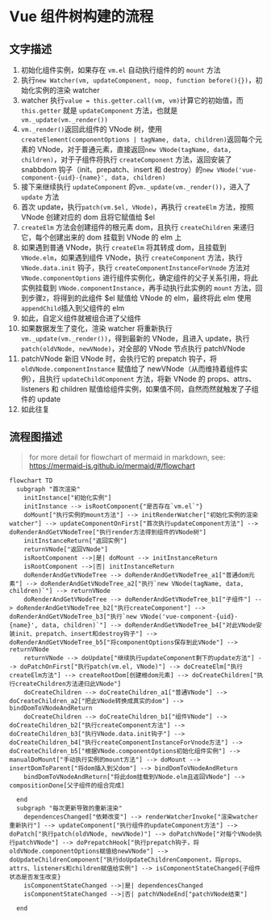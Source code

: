 # Vue 组件树构建的流程

## 文字描述

1. 初始化组件实例，如果存在 `vm.el` 自动执行组件的的 `mount` 方法
2. 执行`new Watcher(vm, updateComponent, noop, function before(){})`，初始化实例的渲染 watcher
3. watcher 执行`value = this.getter.call(vm, vm)`计算它的初始值，而 `this.getter` 就是 `updateComponent` 方法，也就是`vm._update(vm._render())`
4. `vm._render()`返回此组件的 VNode 树，使用`createElement(componentOptions | tagName, data, children)`返回每个元素的 VNode，对于普通元素，直接返回`new VNode(tagName, data, children)`，对于子组件将执行 `createComponent` 方法，返回安装了 snabbdom 钩子（init、prepatch、insert 和 destroy）的`new VNode('vue-component-{uid}-{name}', data, children)`
5. 接下来继续执行 `updateComponent` 的`vm._update(vm._render())`，进入了 `update` 方法
6. 首次 update，执行`patch(vm.$el, VNode)`，再执行 `createElm` 方法，按照 VNode 创建对应的 dom 且将它赋值给 $el
7. `createElm` 方法会创建组件的根元素 dom，且执行 `createChildren` 来递归它，每个创建出来的 dom 挂载到 VNode 的 elm 上
8. 如果遇到普通 VNode，执行 `createElm` 将其转成 dom，且挂载到 `VNode.elm`，如果遇到组件 VNode，执行 `createComponent` 方法，执行 `VNode.data.init` 钩子，执行 `createComponentInstanceForVnode` 方法对 `VNode.componentOptions` 进行组件实例化，确定组件的父子关系引用，将此实例挂载到 `VNode.componentInstance`，再手动执行此实例的 `mount` 方法，回到步骤`2`，将得到的此组件 $el 赋值给 VNode 的 elm，最终将此 elm 使用`appendChild`插入到父组件的 elm
9. 如此，自定义组件就被组合进了父组件
10. 如果数据发生了变化，渲染 watcher 将重新执行`vm._update(vm._render())`，得到最新的 VNode，且进入 update，执行 `patch(oldVNode, newVNode)`，对全部的 VNode 节点执行 patchVNode
11. patchVNode 新旧 VNode 时，会执行它的 prepatch 钩子，将 `oldVNode.componentInstance` 赋值给了 newVNode（从而维持着组件实例），且执行 `updateChildComponent` 方法，将新 VNode 的 props、attrs、listeners 和 children 赋值给组件实例，如果值不同，自然而然就触发了子组件的 update
12. 如此往复

## 流程图描述

> for more detail for flowchart of mermaid in markdown, see: https://mermaid-js.github.io/mermaid/#/flowchart

```mermaid
flowchart TD
  subgraph "首次渲染"
    initInstance["初始化实例"]
    initInstance --> isRootComponent{"是否存在`vm.el`"}
    doMount["执行实例的mount方法"] --> initRenderWatcher["初始化实例的渲染watcher"] --> updateComponentOnFirst["首次执行updateComponent方法"] --> doRenderAndGetVNodeTree["执行render方法得到组件的VNode树"]
    initInstanceReturn["返回实例"]
    returnVNode["返回VNode"]
    isRootComponent -->|是| doMount --> initInstanceReturn
    isRootComponent -->|否| initInstanceReturn
    doRenderAndGetVNodeTree --> doRenderAndGetVNodeTree_a1["普通dom元素"] --> doRenderAndGetVNodeTree_a2["执行`new VNode(tagName, data, children)`"] --> returnVNode
    doRenderAndGetVNodeTree --> doRenderAndGetVNodeTree_b1["子组件"] --> doRenderAndGetVNodeTree_b2["执行createComponent"] --> doRenderAndGetVNodeTree_b3["执行`new VNode('vue-component-{uid}-{name}', data, children)`"] --> doRenderAndGetVNodeTree_b4["对此VNode安装init、prepatch、insert和destroy钩子"] --> doRenderAndGetVNodeTree_b5["将componentOptions保存到此VNode"] --> returnVNode
    returnVNode --> doUpdate["继续执行updateComponent剩下的update方法"] --> doPatchOnFirst["执行patch(vm.el, VNode)"] --> doCreateElm["执行createElm方法"] --> createRootDom[创建根dom元素] --> doCreateChildren["执行createChildren方法递归此VNode"]
    doCreateChildren --> doCreateChildren_a1["普通VNode"] --> doCreateChildren_a2["把此VNode转换成真实的dom"] --> bindDomToVNodeAndReturn
    doCreateChildren --> doCreateChildren_b1["组件VNode"] --> doCreateChildren_b2["执行createComponent方法"] --> doCreateChildren_b3["执行VNode.data.init钩子"] --> doCreateChildren_b4["执行createComponentInstanceForVnode方法"] --> doCreateChildren_b5["根据VNode.componentOptions初始化组件实例"] --> manualDoMount["手动执行实例的mount方法"] --> doMount --> insertDomToParent["将dom插入到父dom"] --> bindDomToVNodeAndReturn
    bindDomToVNodeAndReturn["将此dom挂载到VNode.elm且返回VNode"] --> compositionDone[父子组件的组合完成]

  end
  subgraph "每次更新导致的重新渲染"
    dependencesChanged["依赖改变"] --> renderWatcherInvoke["渲染watcher重新执行"] --> updateComponent["执行组件的updateComponent方法"] --> doPatch["执行patch(oldVNode, newVNode)"] --> doPatchVNode["对每个VNode执行patchVNode"] --> doPrepatchHook["执行prepatch钩子，将oldVNode.componentOptions赋值给newVNode"] --> doUpdateChildrenComponent["执行doUpdateChildrenComponent，将props、attrs、listeners和children赋值给实例"] --> isComponentStateChanged{子组件状态是否发生改变}
    isComponentStateChanged -->|是| dependencesChanged
    isComponentStateChanged -->|否| patchVNodeEnd["patchVNode结束"]

  end
```
